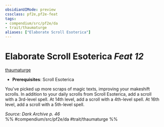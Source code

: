 ```yaml
---
obsidianUIMode: preview
cssclass: pf2e,pf2e-feat
tags:
- compendium/src/pf2e/da
- trait/thaumaturge
aliases: ["Elaborate Scroll Esoterica"]
---
```

# Elaborate Scroll Esoterica  *Feat 12*  
[thaumaturge](../../rules/traits/thaumaturge-da.md)  

- **Prerequisites**: Scroll Esoterica

You've picked up more scraps of magic texts, improving your makeshift scrolls. In addition to your daily scrolls from Scroll Esoterica, add a scroll with a 3rd-level spell. At 14th level, add a scroll with a 4th-level spell. At 16th level, add a scroll with a 5th-level spell.

*Source: Dark Archive p. 46*  
%% #compendium/src/pf2e/da #trait/thaumaturge %%